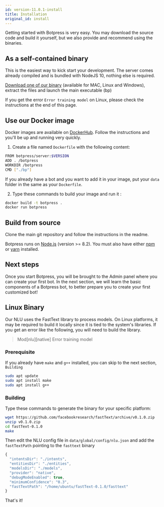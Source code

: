 ```yaml
---
id: version-11.0.1-install
title: Installation
original_id: install
---
```


Getting started with Botpress is very easy. You may download the source code and build it yourself, but we also provide and recommend using the binaries.

## As a self-contained binary <a class="toc" id="binary" href="#binary"></a>

This is the easiest way to kick start your development. The server comes already compiled and is bundled with NodeJS 10, nothing else is required.

[Download one of our binary](https://s3.amazonaws.com/botpress-binaries) (available for MAC, Linux and Windows), extract the files and launch the main executable (bp)

If you get the error `Error training model` on Linux, please check the instructions at the end of this page.

## Use our Docker image

Docker images are available on [DockerHub](https://hub.docker.com/r/botpress/server/tags/). Follow the instructions and you'll be up and running very quickly.

1. Create a file named `Dockerfile` with the following content:

```bash
FROM botpress/server:$VERSION
ADD . /botpress
WORKDIR /botpress
CMD ["./bp"]
```

If you already have a bot and you want to add it in your image, put your `data` folder in the same as your `Dockerfile`.

2. Type these commands to build your image and run it :

```bash
docker build -t botpress .
docker run botpress
```

## Build from source <a class="toc" id="source" href="#source"></a>

Clone the main git repository and follow the instructions in the readme.

Botpress runs on [Node.js](https://nodejs.org) (version >= 8.2). You must also have either [npm](https://www.npmjs.com) or [yarn](https://yarnpkg.com) installed.

## Next steps <a class="toc" id="toc-next-steps" href="#toc-next-steps"></a>

Once you start Botpress, you will be brought to the Admin panel where you can create your first bot. In the next section, we will learn the basic components of a Botpress bot, to better prepare you to create your first customized bot!

## Linux Binary

Our NLU uses the FastText library to process models. On Linux platforms, it may be required to build it locally since it is tied to the system's libraries. If you get an error like the following, you will need to build the library.

> Mod[nlu][native] Error training model

### Prerequisite

If you already have `make` and `g++` installed, you can skip to the next section, `Building`

```bash
sudo apt update
sudo apt install make
sudo apt install g++
```

### Building

Type these commands to generate the binary for your specific platform:

```bash
wget https://github.com/facebookresearch/fastText/archive/v0.1.0.zip
unzip v0.1.0.zip
cd fastText-0.1.0
make
```

Then edit the NLU config file in `data/global/config/nlu.json` and add the `fastTextPath` pointing to the `fasttext` binary

```js
{
  "intentsDir": "./intents",
  "entitiesDir": "./entities",
  "modelsDir": "./models",
  "provider": "native",
  "debugModeEnabled": true,
  "minimumConfidence": "0.3",
  "fastTextPath": "/home/ubuntu/fastText-0.1.0/fasttext"
}
```

That's it!
